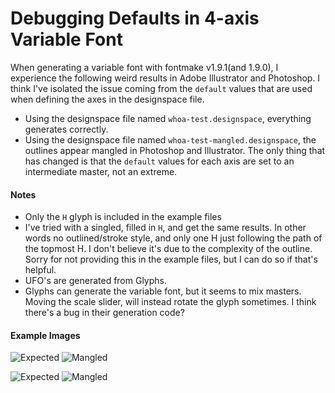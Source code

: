 # Debugging Defaults in 4-axis Variable Font

When generating a variable font with fontmake v1.9.1(and 1.9.0), I experience the following weird results in Adobe Illustrator and Photoshop. I think I've isolated the issue coming from the `default` values that are used when defining the axes in the designspace file.

- Using the designspace file named `whoa-test.designspace`, everything generates correctly.
- Using the designspace file named `whoa-test-mangled.designspace`, the outlines appear mangled in Photoshop and Illustrator. The only thing that has changed is that the `default` values for each axis are set to an intermediate master, not an extreme.

#### Notes
- Only the `H` glyph is included in the example files
- I've tried with a singled, filled in `H`, and get the same results. In other words no outlined/stroke style, and only one H just following the path of the topmost H. I don't believe it's due to the complexity of the outline. Sorry for not providing this in the example files, but I can do so if that's helpful.
- UFO's are generated from Glyphs.
- Glyphs can generate the variable font, but it seems to mix masters. Moving the scale slider, will instead rotate the glyph sometimes. I think there's a bug in their generation code?

#### Example Images
![Expected](https://scribbletone.github.io/share/whoa/WHOA-Debug-Expected-1.png)
![Mangled](https://scribbletone.github.io/share/whoa/WHOA-Debug-Mangled-1.png)

![Expected](https://scribbletone.github.io/share/whoa/WHOA-Debug-Expected-2.png)
![Mangled](https://scribbletone.github.io/share/whoa/WHOA-Debug-Mangled-2.png)

